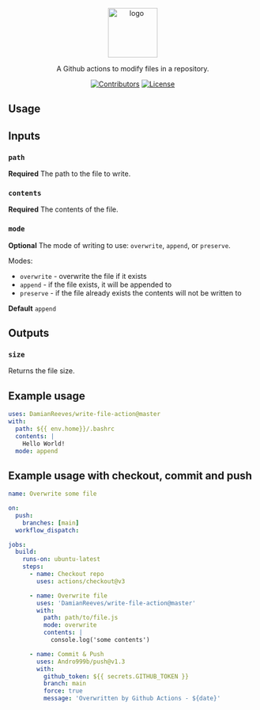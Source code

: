 <p align="center">
<a href="https://www.npmjs.com/package/action-modify-file" target="_blank" rel="noopener noreferrer">
<img src="https://api.iconify.design/simple-icons:githubactions.svg?color=%23cefdb4" alt="logo" width='100'/></a>
</p>

<p align="center">
  A Github actions to modify files in a repository.
</p>

<p align="center">
  <a href="https://github.com/hunghg255/action-modify-file/graphs/contributors" target="_blank" rel="noopener noreferrer"><img src="https://img.shields.io/badge/all_contributors-1-orange.svg" alt="Contributors" /></a>
  <a href="https://github.com/hunghg255/action-modify-file/blob/main/LICENSE" target="_blank" rel="noopener noreferrer"><img src="https://badgen.net/github/license/hunghg255/action-modify-file" alt="License" /></a>
</p>

## Usage

## Inputs

### `path`

**Required** The path to the file to write.

### `contents`

**Required** The contents of the file.

### `mode`

**Optional** The mode of writing to use: `overwrite`, `append`, or `preserve`.

Modes:

- `overwrite` - overwrite the file if it exists
- `append` - if the file exists, it will be appended to
- `preserve` - if the file already exists the contents will not be written to

**Default** `append`

## Outputs

### `size`

Returns the file size.

## Example usage

```yaml
uses: DamianReeves/write-file-action@master
with:
  path: ${{ env.home}}/.bashrc
  contents: |
    Hello World!
  mode: append
```

## Example usage with checkout, commit and push

```yaml
name: Overwrite some file

on:
  push:
    branches: [main]
  workflow_dispatch:

jobs:
  build:
    runs-on: ubuntu-latest
    steps:
      - name: Checkout repo
        uses: actions/checkout@v3

      - name: Overwrite file
        uses: 'DamianReeves/write-file-action@master'
        with:
          path: path/to/file.js
          mode: overwrite
          contents: |
            console.log('some contents')

      - name: Commit & Push
        uses: Andro999b/push@v1.3
        with:
          github_token: ${{ secrets.GITHUB_TOKEN }}
          branch: main
          force: true
          message: 'Overwritten by Github Actions - ${date}'
```
